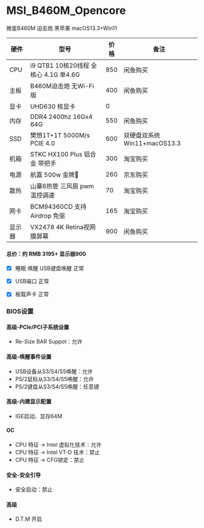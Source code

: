 # MSI_B460M_Opencore

微星B460M 迫击炮 黑苹果 macOS13.3+Win11

| 硬件 | 型号                             | 价格  | 备注 |
|-- |--------------------------------|-----|------------------------|
| CPU | i9 QTB1 10核20线程 全核心 4.1G 单4.6G | 850 | 闲鱼购买                   |
| 主板 | B460M迫击炮 无Wi-Fi版               | 400 | 闲鱼购买                   |
| 显卡 | UHD630 核显卡                     | 0   |                        |
| 内存 | DDR4 2400hz 16Gx4 64G          | 550 | 闲鱼购买                   |
| SSD | 樊想1T+1T 5000M/s  PCIE 4.0      | 600 | 双硬盘双系统 Win11+macOS13.3 |
| 机箱 | STKC HX100 Plus 铝合金 带把手        | 300 | 淘宝购买                   |
| 电源 | 航嘉 500w 金牌🏅️                  | 260 | 京东购买                   |
| 散热 | 山寨6热管 三风扇  pwm温控调速             | 70  |    淘宝购买                    |
| 网卡 | BCM94360CD 支持Airdrop  免驱           | 165  |    淘宝购买                    |
| 显示器 | VX2478 4K Retina视网膜屏幕           | 900  |    闲鱼购买                    |

#### 总价：约 RMB 3195+ 显示器900

- [x] 睡眠 唤醒 USB键盘唤醒  正常
- [x]  USB端口 正常
- [x] 板载声卡  正常


### BIOS设置


#### 高级-PCle/PCI子系统设置
- Re-Size BAR Suppot：允许

#### 高级-唤醒事件设置

- USB设备从S3/S4/S5唤醒：允许
- PS/2鼠标从S3/S4/S5唤醒：允许
- PS/2键盘从S3/S4/S5唤醒：任意键

#### 高级-内建显示配置
- IGE启动、显存64M

#### OC
-  CPU 特征 -> Intel 虚拟化技术：允许
-  CPU 特征 -> Intel VT-D 技术：禁止
- CPU 特征 -> CFG锁定：禁止

#### 安全-安全引导

- 安全启动：禁止

#### 高级
- D.T.M 开启
